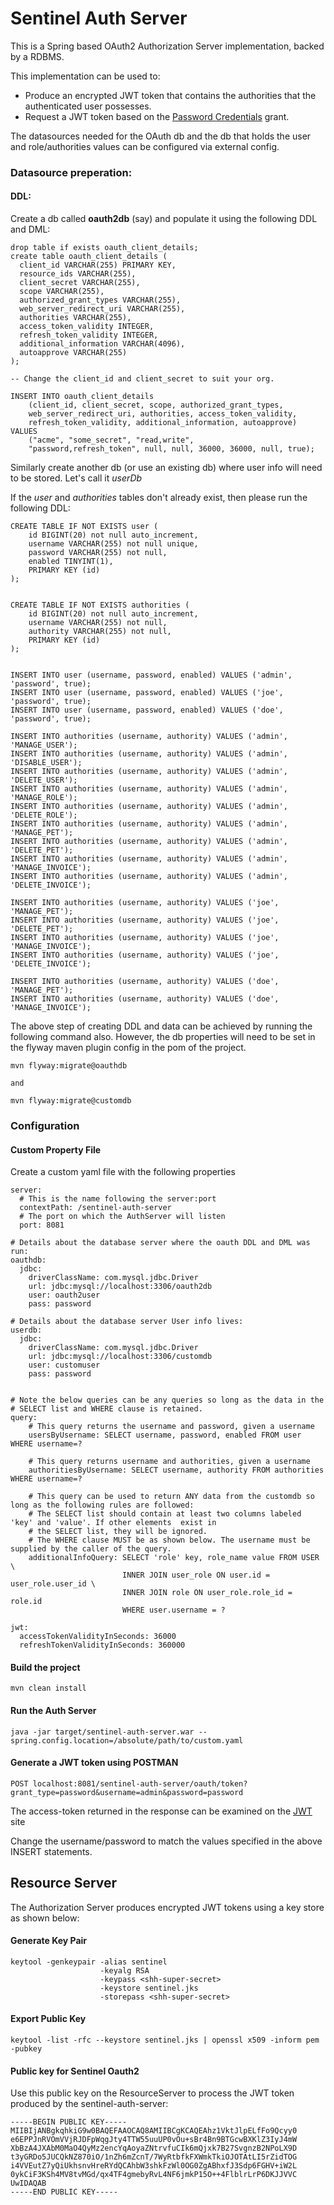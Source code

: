 Sentinel Auth Server
===

This is a Spring based OAuth2 Authorization Server implementation,
backed by a RDBMS.

This implementation can be used to:

* Produce an encrypted JWT token that contains the authorities that the
authenticated user possesses.
*  Request a JWT token based on the [Password Credentials](https://auth0.com/docs/api-auth/which-oauth-flow-to-use) grant.

The datasources needed for the OAuth db and the db that holds the user
and role/authorities values can be configured via external config.


### Datasource preperation:

#### DDL:
Create a db called __oauth2db__ (say) and populate it using the following DDL and DML:

```
drop table if exists oauth_client_details;
create table oauth_client_details (
  client_id VARCHAR(255) PRIMARY KEY,
  resource_ids VARCHAR(255),
  client_secret VARCHAR(255),
  scope VARCHAR(255),
  authorized_grant_types VARCHAR(255),
  web_server_redirect_uri VARCHAR(255),
  authorities VARCHAR(255),
  access_token_validity INTEGER,
  refresh_token_validity INTEGER,
  additional_information VARCHAR(4096),
  autoapprove VARCHAR(255)
);

-- Change the client_id and client_secret to suit your org.

INSERT INTO oauth_client_details
	(client_id, client_secret, scope, authorized_grant_types,
	web_server_redirect_uri, authorities, access_token_validity,
	refresh_token_validity, additional_information, autoapprove)
VALUES
	("acme", "some_secret", "read,write",
	"password,refresh_token", null, null, 36000, 36000, null, true);
```


Similarly create another db (or use an existing db) where user info will need to be stored.
Let's call it _userDb_

If the _user_ and _authorities_ tables don't already exist, then please run the following DDL:

```
CREATE TABLE IF NOT EXISTS user (
    id BIGINT(20) not null auto_increment,
    username VARCHAR(255) not null unique,
    password VARCHAR(255) not null,
    enabled TINYINT(1),
    PRIMARY KEY (id)
);


CREATE TABLE IF NOT EXISTS authorities (
    id BIGINT(20) not null auto_increment,
    username VARCHAR(255) not null,
    authority VARCHAR(255) not null,
    PRIMARY KEY (id)
);


INSERT INTO user (username, password, enabled) VALUES ('admin', 'password', true);
INSERT INTO user (username, password, enabled) VALUES ('joe', 'password', true);
INSERT INTO user (username, password, enabled) VALUES ('doe', 'password', true);

INSERT INTO authorities (username, authority) VALUES ('admin', 'MANAGE_USER');
INSERT INTO authorities (username, authority) VALUES ('admin', 'DISABLE_USER');
INSERT INTO authorities (username, authority) VALUES ('admin', 'DELETE_USER');
INSERT INTO authorities (username, authority) VALUES ('admin', 'MANAGE_ROLE');
INSERT INTO authorities (username, authority) VALUES ('admin', 'DELETE_ROLE');
INSERT INTO authorities (username, authority) VALUES ('admin', 'MANAGE_PET');
INSERT INTO authorities (username, authority) VALUES ('admin', 'DELETE_PET');
INSERT INTO authorities (username, authority) VALUES ('admin', 'MANAGE_INVOICE');
INSERT INTO authorities (username, authority) VALUES ('admin', 'DELETE_INVOICE');

INSERT INTO authorities (username, authority) VALUES ('joe', 'MANAGE_PET');
INSERT INTO authorities (username, authority) VALUES ('joe', 'DELETE_PET');
INSERT INTO authorities (username, authority) VALUES ('joe', 'MANAGE_INVOICE');
INSERT INTO authorities (username, authority) VALUES ('joe', 'DELETE_INVOICE');

INSERT INTO authorities (username, authority) VALUES ('doe', 'MANAGE_PET');
INSERT INTO authorities (username, authority) VALUES ('doe', 'MANAGE_INVOICE');
```


The above step of creating DDL and data can be achieved by
running the following command also.
However, the db properties will need to be set in the
flyway maven plugin config in the pom of the project.

```
mvn flyway:migrate@oauthdb

and

mvn flyway:migrate@customdb

```

### Configuration

#### Custom Property File
Create a custom yaml file with the following properties

```
server:
  # This is the name following the server:port
  contextPath: /sentinel-auth-server
  # The port on which the AuthServer will listen
  port: 8081

# Details about the database server where the oauth DDL and DML was run:
oauthdb:
  jdbc:
    driverClassName: com.mysql.jdbc.Driver
    url: jdbc:mysql://localhost:3306/oauth2db
    user: oauth2user
    pass: password

# Details about the database server User info lives:
userdb:
  jdbc:
    driverClassName: com.mysql.jdbc.Driver
    url: jdbc:mysql://localhost:3306/customdb
    user: customuser
    pass: password


# Note the below queries can be any queries so long as the data in the
# SELECT list and WHERE clause is retained.
query:
    # This query returns the username and password, given a username
    usersByUsername: SELECT username, password, enabled FROM user WHERE username=?

    # This query returns username and authorities, given a username
    authoritiesByUsername: SELECT username, authority FROM authorities WHERE username=?

    # This query can be used to return ANY data from the customdb so long as the following rules are followed:
    # The SELECT list should contain at least two columns labeled 'key' and 'value'. If other elements  exist in
    # the SELECT list, they will be ignored.
    # The WHERE clause MUST be as shown below. The username must be supplied by the caller of the query.
    additionalInfoQuery: SELECT 'role' key, role_name value FROM USER \
                         INNER JOIN user_role ON user.id = user_role.user_id \
                         INNER JOIN role ON user_role.role_id = role.id
                         WHERE user.username = ?

jwt:
  accessTokenValidityInSeconds: 36000
  refreshTokenValidityInSeconds: 360000
```



#### Build the project

```
mvn clean install
```

#### Run the Auth Server

```
java -jar target/sentinel-auth-server.war --spring.config.location=/absolute/path/to/custom.yaml
```

#### Generate a JWT token using POSTMAN

```
POST localhost:8081/sentinel-auth-server/oauth/token?grant_type=password&username=admin&password=password
```
The access-token returned in the response can be examined on the [JWT](jwt.io) site

Change the username/password to match the values specified in the above INSERT statements.



## Resource Server

The Authorization Server produces encrypted JWT tokens using a key store
 as shown below:

#### Generate Key Pair

```$xslt
keytool -genkeypair -alias sentinel
                    -keyalg RSA
                    -keypass <shh-super-secret>
                    -keystore sentinel.jks
                    -storepass <shh-super-secret>
```

#### Export Public Key

```$xslt
keytool -list -rfc --keystore sentinel.jks | openssl x509 -inform pem -pubkey
```


#### Public key for Sentinel Oauth2

Use this public key on the ResourceServer to process the JWT token produced by the sentinel-auth-server:

```$xslt
-----BEGIN PUBLIC KEY-----
MIIBIjANBgkqhkiG9w0BAQEFAAOCAQ8AMIIBCgKCAQEAhz1VktJlpELfFo9Qcyy0
e6EPPJnRVOmVVjRJDFpWqgJty4TTW55uuUP0vOu+sBr4Bn9BTGcwBXKlZ3IyJ4mW
XbBzA4JXAbM0MaO4QyMz2encYqAoyaZNtrvfuCIk6mQjxk7B27SvgnzB2NPoLX9D
t3yGRDo5JUCQkNZ870iO/1nZh6mZcnT/7WyRtbfkFXWmkTkiOJOTAtLI5rZidTOG
i4VVEutZ7yQiUkhsnvHreRYdQCAhbW3shkFzWl0OG0ZgABhxfJ3Sdp6FGHV+iW2L
0ykCiF3KSh4MV8tvMGd/qx4TF4gmebyRvL4NF6jmkP15O++4FlblrLrP6DKJJVVC
UwIDAQAB
-----END PUBLIC KEY-----
```

